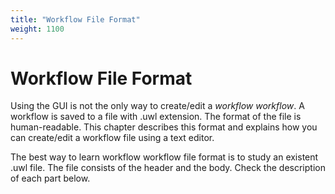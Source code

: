 ```yaml
---
title: "Workflow File Format"
weight: 1100
---
```



# Workflow File Format

Using the GUI is not the only way to create/edit a _workflow workflow_. A workflow is saved to a file with .uwl extension. The format of the file is human-readable. This chapter describes this format and explains how you can create/edit a workflow file using a text editor.

The best way to learn workflow workflow file format is to study an existent .uwl file. The file consists of the header and the body. Check the description of each part below.
